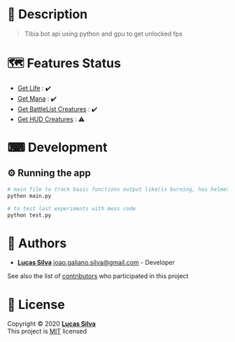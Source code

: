 # 📝 Description

> Tibia bot api using python and gpu to get unlocked fps

# 🗺️ Features Status

- [Get Life]() : :heavy_check_mark:
- [Get Mana]() : :heavy_check_mark:
- [Get BattleList Creatures](battleList/docs/README.md) : :heavy_check_mark:
- [Get HUD Creatures]() : :warning:

# ⌨ Development

## ⚙ Running the app

```bash
# main file to track basic functions output like(is burning, has helmet equipped, etc)
python main.py

# to test last experiments with mess code
python test.py
```

# 👷 Authors

- [**Lucas Silva**](https://github.com/lucasmonstro) joao.galiano.silva@gmail.com -
  Developer

See also the list of [contributors](../../graphs/contributors) who participated
in this project

# 📝 License

Copyright © 2020 [**Lucas Silva**](https://github.com/lucasmonstro)  
This project is [MIT](https://opensource.org/licenses/MIT) licensed
